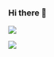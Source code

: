 ### Hi there 👋


<a href="https://www.instagram.com/51k.co.kr/"><img src="https://img.shields.io/badge/instagram-red?style=flat-square&logo=Instagram&logoColor=white"/></a>

<img src="https://img.shields.io/badge/velog-3eb489?style=flat-square&logo=vimeo&logoColor=white"/>


<!--
**qdaszx/qdaszx** is a ✨ _special_ ✨ repository because its `README.md` (this file) appears on your GitHub profile.

Here are some ideas to get you started:

- 🔭 I’m currently working on ...
- 🌱 I’m currently learning ...
- 👯 I’m looking to collaborate on ...
- 🤔 I’m looking for help with ...
- 💬 Ask me about ...
- 📫 How to reach me: ...
- 😄 Pronouns: ...
- ⚡ Fun fact: ...
-->
